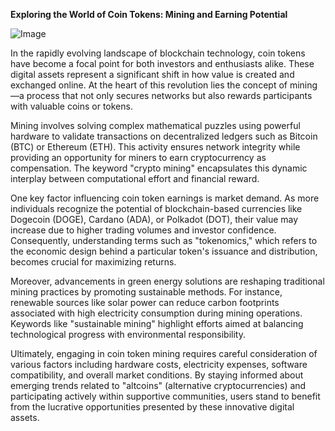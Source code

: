 **Exploring the World of Coin Tokens: Mining and Earning Potential**

![Image](https://github.com/user-attachments/assets/31692037-0104-4703-abd1-696b6a7dd41b)

In the rapidly evolving landscape of blockchain technology, coin tokens have become a focal point for both investors and enthusiasts alike. These digital assets represent a significant shift in how value is created and exchanged online. At the heart of this revolution lies the concept of mining—a process that not only secures networks but also rewards participants with valuable coins or tokens.

Mining involves solving complex mathematical puzzles using powerful hardware to validate transactions on decentralized ledgers such as Bitcoin (BTC) or Ethereum (ETH). This activity ensures network integrity while providing an opportunity for miners to earn cryptocurrency as compensation. The keyword "crypto mining" encapsulates this dynamic interplay between computational effort and financial reward.

One key factor influencing coin token earnings is market demand. As more individuals recognize the potential of blockchain-based currencies like Dogecoin (DOGE), Cardano (ADA), or Polkadot (DOT), their value may increase due to higher trading volumes and investor confidence. Consequently, understanding terms such as "tokenomics," which refers to the economic design behind a particular token's issuance and distribution, becomes crucial for maximizing returns.

Moreover, advancements in green energy solutions are reshaping traditional mining practices by promoting sustainable methods. For instance, renewable sources like solar power can reduce carbon footprints associated with high electricity consumption during mining operations. Keywords like "sustainable mining" highlight efforts aimed at balancing technological progress with environmental responsibility.

Ultimately, engaging in coin token mining requires careful consideration of various factors including hardware costs, electricity expenses, software compatibility, and overall market conditions. By staying informed about emerging trends related to "altcoins" (alternative cryptocurrencies) and participating actively within supportive communities, users stand to benefit from the lucrative opportunities presented by these innovative digital assets.